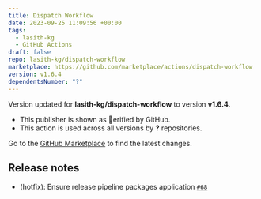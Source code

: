 ```yaml
---
title: Dispatch Workflow
date: 2023-09-25 11:09:56 +00:00
tags:
  - lasith-kg
  - GitHub Actions
draft: false
repo: lasith-kg/dispatch-workflow
marketplace: https://github.com/marketplace/actions/dispatch-workflow
version: v1.6.4
dependentsNumber: "?"
---
```



Version updated for **lasith-kg/dispatch-workflow** to version **v1.6.4**.
- This publisher is shown as erified by GitHub.
- This action is used across all versions by **?** repositories.

Go to the [GitHub Marketplace](https://github.com/marketplace/actions/dispatch-workflow) to find the latest changes.

## Release notes

- (hotfix): Ensure release pipeline packages application [`#68`](https://github.com/lasith-kg/dispatch-workflow/pull/68)
